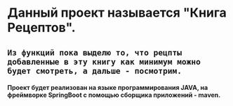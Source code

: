 # **Данный проект называется "Книга Рецептов".**

## `Из функций пока выделю то, что рецпты добавленные в эту книгу как минимум можно будет смотреть, а дальше - посмотрим.`

#### Проект будет реализован на языке программирования **JAVA**, на фреймворке **SpringBoot** с помощью сборщика приложений - **maven**.